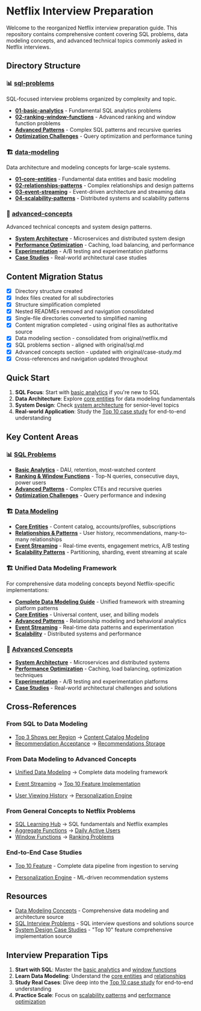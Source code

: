 # Netflix Interview Preparation

Welcome to the reorganized Netflix interview preparation guide. This repository contains comprehensive content covering SQL problems, data modeling concepts, and advanced technical topics commonly asked in Netflix interviews.

## Directory Structure

### 📊 [sql-problems](../../concepts/sql/problems/)

SQL-focused interview problems organized by complexity and topic.

- **[01-basic-analytics](../../concepts/sql/problems/01-basic-analytics/)** - Fundamental SQL analytics problems
- **[02-ranking-window-functions](../../concepts/sql/problems/02-ranking-window-functions/)** - Advanced ranking and window function problems
- **[Advanced Patterns](../../concepts/sql/problems/advanced-patterns.md)** - Complex SQL patterns and recursive queries
- **[Optimization Challenges](../../concepts/sql/problems/optimization-challenges.md)** - Query optimization and performance tuning

### 🏗️ [data-modeling](../../concepts/data-modeling/)

Data architecture and modeling concepts for large-scale systems.

- **[01-core-entities](../../concepts/data-modeling/01-core-entities/)** - Fundamental data entities and basic modeling
- **[02-relationships-patterns](../../concepts/data-modeling/02-relationships-patterns/)** - Complex relationships and design patterns
- **[03-event-streaming](../../concepts/data-modeling/03-event-streaming/)** - Event-driven architecture and streaming data
- **[04-scalability-patterns](../../concepts/data-modeling/04-scalability-patterns/)** - Distributed systems and scalability patterns

### 🚀 [advanced-concepts](../../concepts/system-design/)

Advanced technical concepts and system design patterns.

- **[System Architecture](../../concepts/system-design/system-architecture.md)** - Microservices and distributed system design
- **[Performance Optimization](../../concepts/system-design/performance-optimization.md)** - Caching, load balancing, and performance
- **[Experimentation](../../concepts/system-design/experimentation.md)** - A/B testing and experimentation platforms
- **[Case Studies](../../concepts/system-design/case-studies.md)** - Real-world architectural case studies

## Content Migration Status

- [x] Directory structure created
- [x] Index files created for all subdirectories
- [x] Structure simplification completed
- [x] Nested READMEs removed and navigation consolidated
- [x] Single-file directories converted to simplified naming
- [x] Content migration completed - using original files as authoritative source
- [x] Data modeling section - consolidated from original/netflix.md
- [x] SQL problems section - aligned with original/sql.md
- [x] Advanced concepts section - updated with original/case-study.md
- [x] Cross-references and navigation updated throughout

## Quick Start

1. **SQL Focus**: Start with [basic analytics](../../concepts/sql/problems/01-basic-analytics/) if you're new to SQL
2. **Data Architecture**: Explore [core entities](../../concepts/data-modeling/01-core-entities/) for data modeling fundamentals
3. **System Design**: Check [system architecture](../../concepts/system-design/system-architecture.md) for senior-level topics
4. **Real-world Application**: Study the [Top 10 case study](../../concepts/system-design/case-studies.md#top-10-feature-implementation) for end-to-end understanding

## Key Content Areas

### 📊 [SQL Problems](../../concepts/sql/problems/)

- **[Basic Analytics](../../concepts/sql/problems/01-basic-analytics/)** - DAU, retention, most-watched content
- **[Ranking & Window Functions](../../concepts/sql/problems/02-ranking-window-functions/)** - Top-N queries, consecutive days, power users
- **[Advanced Patterns](../../concepts/sql/problems/advanced-patterns.md)** - Complex CTEs and recursive queries
- **[Optimization Challenges](../../concepts/sql/problems/optimization-challenges.md)** - Query performance and indexing

### 🏗️ [Data Modeling](../../concepts/data-modeling/)

- **[Core Entities](../../concepts/data-modeling/01-core-entities/)** - Content catalog, accounts/profiles, subscriptions
- **[Relationships & Patterns](../../concepts/data-modeling/02-relationships-patterns/)** - User history, recommendations, many-to-many relationships
- **[Event Streaming](../../concepts/data-modeling/03-event-streaming/)** - Real-time events, engagement metrics, A/B testing
- **[Scalability Patterns](../../concepts/data-modeling/04-scalability-patterns/)** - Partitioning, sharding, event streaming at scale

### 🏗️ **Unified Data Modeling Framework**

For comprehensive data modeling concepts beyond Netflix-specific implementations:

- **[Complete Data Modeling Guide](../../../concepts/data-modeling/)** - Unified framework with streaming platform patterns
- **[Core Entities](../../../concepts/data-modeling/01-core-entities/)** - Universal content, user, and billing models
- **[Advanced Patterns](../../../concepts/data-modeling/02-relationships-patterns/)** - Relationship modeling and behavioral analytics
- **[Event Streaming](../../../concepts/data-modeling/03-event-streaming/)** - Real-time data patterns and experimentation
- **[Scalability](../../../concepts/data-modeling/04-scalability-patterns/)** - Distributed systems and performance

### 🚀 [Advanced Concepts](../../concepts/system-design/)

- **[System Architecture](../../concepts/system-design/system-architecture.md)** - Microservices and distributed systems
- **[Performance Optimization](../../concepts/system-design/performance-optimization.md)** - Caching, load balancing, optimization techniques
- **[Experimentation](../../concepts/system-design/experimentation.md)** - A/B testing and experimentation platforms
- **[Case Studies](../../concepts/system-design/case-studies.md)** - Real-world architectural challenges and solutions

## Cross-References

### From SQL to Data Modeling

- [Top 3 Shows per Region](../../concepts/sql/problems/02-ranking-window-functions/top-3-shows-per-region.md) → [Content Catalog Modeling](../../../concepts/data-modeling/01-core-entities/content-catalog-modeling.md)
- [Recommendation Acceptance](../../concepts/sql/problems/02-ranking-window-functions/) → [Recommendations Storage](../../../concepts/data-modeling/02-relationships-patterns/recommendations-storage.md)

### From Data Modeling to Advanced Concepts

- [Unified Data Modeling](../../../concepts/data-modeling/) → Complete data modeling framework
- [Event Streaming](../../../concepts/data-modeling/03-event-streaming/) → [Top 10 Feature Implementation](../../concepts/system-design/case-studies.md#top-10-feature-implementation)

- [User Viewing History](../../../concepts/data-modeling/02-relationships-patterns/user-viewing-history.md) → [Personalization Engine](../../concepts/system-design/case-studies.md#personalization-engine-at-scale)

### From General Concepts to Netflix Problems

- [SQL Learning Hub](../../../concepts/sql/README.md) → SQL fundamentals and Netflix examples
- [Aggregate Functions](../../../concepts/sql/aggregation/aggregate-functions.md) → [Daily Active Users](../../concepts/sql/problems/01-basic-analytics/daily-active-users.md)
- [Window Functions](../../../concepts/sql/window-functions/) → [Ranking Problems](../../concepts/sql/problems/02-ranking-window-functions/)

### End-to-End Case Studies

- [Top 10 Feature](../../concepts/system-design/case-studies.md#top-10-feature-implementation) - Complete data pipeline from ingestion to serving

- [Personalization Engine](../../concepts/system-design/case-studies.md#personalization-engine-at-scale) - ML-driven recommendation systems

## Resources

- [Data Modeling Concepts](../../../concepts/data-modeling/) - Comprehensive data modeling and architecture source
- [SQL Interview Problems](../../../concepts/sql/problems/) - SQL interview questions and solutions source
- [System Design Case Studies](../../../concepts/system-design/case-studies.md) - "Top 10" feature comprehensive implementation source

## Interview Preparation Tips

1. **Start with SQL**: Master the [basic analytics](../../concepts/sql/problems/01-basic-analytics/) and [window functions](../../concepts/sql/problems/02-ranking-window-functions/)
2. **Learn Data Modeling**: Understand the [core entities](../../concepts/data-modeling/01-core-entities/) and [relationships](../../concepts/data-modeling/02-relationships-patterns/)
3. **Study Real Cases**: Dive deep into the [Top 10 case study](../../concepts/system-design/case-studies.md) for end-to-end understanding
4. **Practice Scale**: Focus on [scalability patterns](../../concepts/data-modeling/04-scalability-patterns/) and [performance optimization](../../concepts/system-design/performance-optimization.md)
